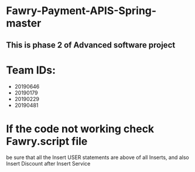# Fawry-Payment-APIS-Spring-master
## This is phase 2 of Advanced software project

# Team IDs:
 - 20190646
 - 20190179
 - 20190229
 - 20190481

# If the code not working check Fawry.script file
 be sure that all the Insert USER statements are above of all Inserts,
 and also Insert Discount after Insert Service
